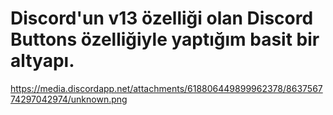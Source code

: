 # Discord'un v13 özelliği olan Discord Buttons özelliğiyle yaptığım basit bir altyapı.

https://media.discordapp.net/attachments/618806449899962378/863756774297042974/unknown.png
